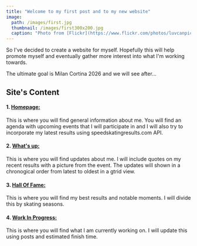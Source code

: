 ```yaml
---
title: "Welcome to my first post and to my new website"
image: 
  path: /images/first.jpg
  thumbnail: /images/first300x200.jpg
  caption: "Photo from [Flickr](https://www.flickr.com/photos/luvcanpics/51939412418/in/faves-115667078@N06/)"
---
```


So I've decided to create a website for myself. Hopefully this will help promote myself and eventually gather more interest into what I'm working towards.

The ultimate goal is Milan Cortina 2026 and we will see after...

## Site's Content

#### 1. [Homepage:](https://chrisfiola.github.io "Homepage:")
   <p>This is where you will find general information about me.
   You will find an agenda with upcoming events that I will participate in and I will also try to incorporate my latest results using       speedskatingresults.com API.</p>
    
#### 2. [What's up:](https://chrisfiola.github.io/updates/ "What's up?:")
   <p>This is where you will find updates about me.
   I will include quotes on my recent results with a picture from the event. The updates will shown in a chronogical order from latest to oldest in a gtrid view.</p>
    
#### 3. [Hall Of Fame:](https://chrisfiola.github.io/hof/ "Hall Of Fame:")
   <p>This is where you will find my best results and notable moments.
   I will divide this by skating seasons.</p>
    
#### 4. [Work In Progress:](https://chrisfiola.github.io/wip/ "Work In Progress:")
   <p>This is where you will find what I am currently working on.
   I will update this using posts and estimated finish time.</p>
